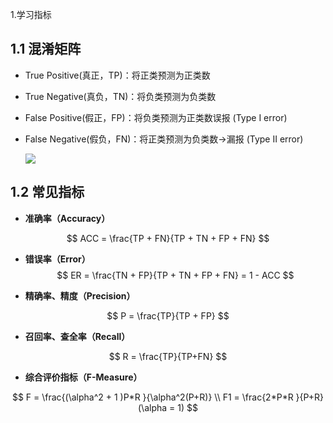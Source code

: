 1.学习指标

## 1.1 **混淆矩阵**

- True Positive(真正，TP)：将正类预测为正类数

- True Negative(真负，TN)：将负类预测为负类数

- False Positive(假正，FP)：将负类预测为正类数误报 (Type I error)

- False Negative(假负，FN)：将正类预测为负类数→漏报 (Type II error)

  ![](https://img-blog.csdn.net/20170426204250714)

## 1.2 常见指标

- **准确率（Accuracy）**

$$
ACC = \frac{TP + FN}{TP + TN + FP + FN}
$$

- **错误率（Error）**
$$
ER = \frac{TN + FP}{TP + TN + FP + FN} = 1 - ACC
$$

- **精确率、精度（Precision）**

$$
P = \frac{TP}{TP + FP}
$$

- **召回率、查全率（Recall）**

$$
R = \frac{TP}{TP+FN}
$$

- **综合评价指标（F-Measure）**

$$
F = \frac{(\alpha^2 + 1 )P*R }{\alpha^2(P+R)} \\
F1 = \frac{2*P*R }{P+R} (\alpha = 1)
$$